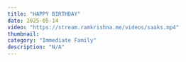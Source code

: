 ```yaml
---
title: "HAPPY BIRTHDAY"
date: 2025-05-14
video: "https://stream.ramkrishna.me/videos/saaks.mp4"
thumbnail: 
category: "Immediate Family"
description: "N/A"
---
```


